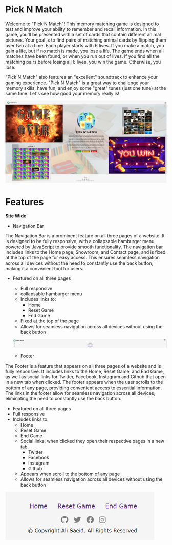 # Pick N Match

Welcome to "Pick N Match"! This memory matching game is designed to test and improve your ability to remember and recall information. In this game, you'll be presented with a set of cards that contain different animal pictures. Your goal is to find pairs of matching animal cards by flipping them over two at a time. Each player starts with 6 lives. If you make a match, you gain a life, but if no match is made, you lose a life. The game ends when all matches have been found, or when you run out of lives. If you find all the matching pairs before losing all 6 lives, you win the game. Otherwise, you lose.

"Pick N Match" also features an "excellent" soundtrack to enhance your gaming experience. "Pick N Match" is a great way to challenge your memory skills, have fun, and enjoy some "great" tunes (just one tune) at the same time. Let's see how good your memory really is!

![Pick N' Match Webpage](/docs/images/intro.png)

# Features

**Site Wide**

- Navigation Bar

The Navigation Bar is a prominent feature on all three pages of a website. It is designed to be fully responsive, with a collapsable hamburger menu powered by JavaScript to provide smooth functionality. The navigation bar includes links to the Home page, Showroom, and Contact page, and is fixed at the top of the page for easy access. This ensures seamless navigation across all devices without the need to constantly use the back button, making it a convenient tool for users.

- Featured on all three pages
  - Full responsive
  - collapsable hamburger menu
  - Includes links to:
    - Home
    - Reset Game
    - End Game
  - Fixed at the top of the page
  - Allows for seamless navigation across all devices without using the back button

  ![Pick N' Match Nav Bar](/docs/images/navbar.png)

  - Footer

The Footer is a feature that appears on all three pages of a website and is fully responsive. It includes links to the Home, Reset Game, and End Game, as well as social links for Twitter, Facebook, Instagram and Github that open in a new tab when clicked. The footer appears when the user scrolls to the bottom of any page, providing convenient access to essential information. The links in the footer allow for seamless navigation across all devices, eliminating the need to constantly use the back button.

  - Featured on all three pages
  - Full responsive
  - Includes links to:
    - Home
    - Reset Game
    - End Game
    - Social links, when clicked they open their respective pages in a new tab
      - Twitter
      - Facebook
      - Instagram
      - Github
    - Appears when scroll to the bottom of any page
    - Allows for seamless navigation across all devices without using the back button

![Pick N' Match Footer](/docs/images/footer.png)

